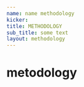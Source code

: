 ```yaml
---
name: name methodology
kicker:
title: METHODOLOGY
sub_title: some text
layout: methodology
---
```


# metodology
